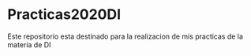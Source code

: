 # Practicas2020DI
Este repositorio esta destinado para la realizacion de mis practicas de la materia de DI
